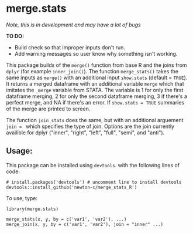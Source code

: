 # merge.stats

*Note, this is in development and may have a lot of bugs*

**TO DO:**
- Build check so that improper inputs don't run.
- Add warning messages so user know why something isn't working.

This package builds of the `merge()` function from base
R and the joins from `dplyr` (for example `inner_join()`). The function `merge_stats()`
takes the same inputs as `merge()` with an additional input `show.stats`
(default = `TRUE`). It returns a merged dataframe with an
additional variable `merge` which that imitates the `_merge`
variable from STATA. The variable is 1 for only the first dataframe
merging, 2 for only the second dataframe merging, 3 if there's a
perfect merge, and NA if there's an error. If `show.stats = TRUE`
summaries of the merge are printed to screen.

The function `join_stats` does the same, but with an additional arguement `join = ` which specifies the type of join. Options are the
join currently availible for dplyr ("inner", "right", "left", "full", "semi", and "anti").

## Usage:
This package can be installed using `devtools`. with the following lines of
code:
```
# install.packages('devtools') # uncomment line to install devtools
devtools::install_github('newton-c/merge_stats_R')

```
To use, type:
```
library(merge.stats)

merge_stats(x, y, by = c('var1', 'var2'), ...)
merge_join(x, y, by = c('var1', 'var2'), join = "inner" ...)
```
